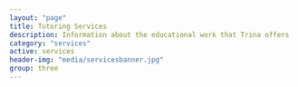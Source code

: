 ```yaml
---
layout: "page"
title: Tutoring Services
description: Information about the educational work that Trina offers
category: "services"
active: services
header-img: "media/servicesbanner.jpg"
group: three
---
```

